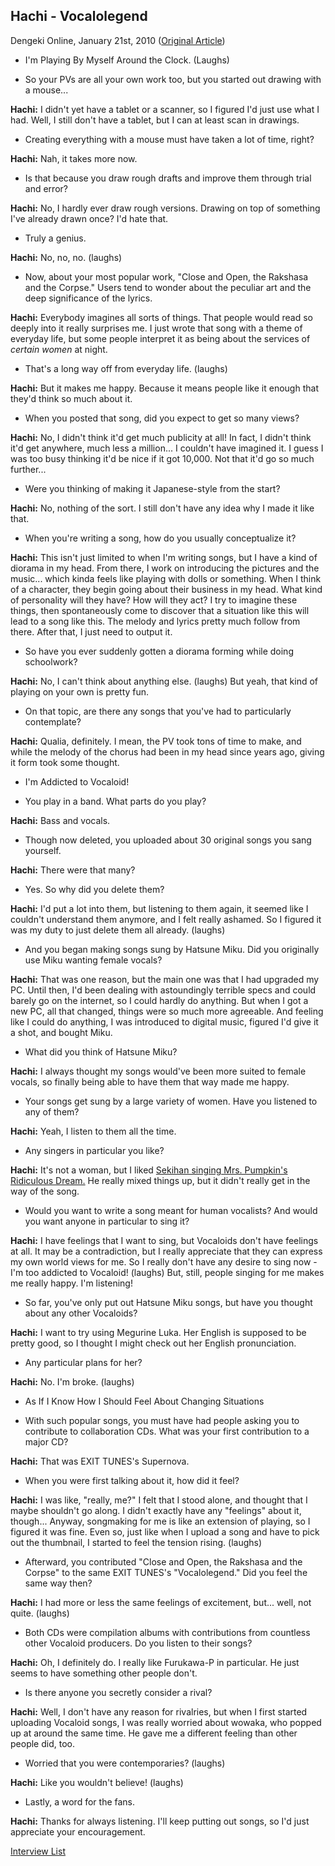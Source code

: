 ## Hachi - Vocalolegend

Dengeki Online, January 21st, 2010 ([Original Article](http://news.dengeki.com/elem/000/000/229/229821/))

- I'm Playing By Myself Around the Clock. (Laughs)

- <r>So your PVs are all your own work too, but you started out drawing with a mouse...</r>

**Hachi:** I didn't yet have a tablet or a scanner, so I figured I'd just use what I had. Well, I still don't have a tablet, but I can at least scan in drawings.

- <r>Creating everything with a mouse must have taken a lot of time, right?</r>

**Hachi:** Nah, it takes more now.

- <r>Is that because you draw rough drafts and improve them through trial and error?</r>

**Hachi:** No, I hardly ever draw rough versions. Drawing on top of something I've already drawn once? I'd hate that.

- <r>Truly a genius.</r>

**Hachi:** No, no, no. (laughs)

- <r>Now, about your most popular work, "Close and Open, the Rakshasa and the Corpse." Users tend to wonder about the peculiar art and the deep significance of the lyrics.</r>

**Hachi:** Everybody imagines all sorts of things. That people would read so deeply into it really surprises me. I just wrote that song with a theme of everyday life, but some people interpret it as being about the services of *certain women* at night.

- <r>That's a long way off from everyday life. (laughs)</r>

**Hachi:** But it makes me happy. Because it means people like it enough that they'd think so much about it.

- <r>When you posted that song, did you expect to get so many views?</r>

**Hachi:** No, I didn't think it'd get much publicity at all! In fact, I didn't think it'd get anywhere, much less a million... I couldn't have imagined it. I guess I was too busy thinking it'd be nice if it got 10,000. Not that it'd go so much further...

- <r>Were you thinking of making it Japanese-style from the start?</r>

**Hachi:** No, nothing of the sort. I still don't have any idea why I made it like that.

- <r>When you're writing a song, how do you usually conceptualize it?</r>

**Hachi:** This isn't just limited to when I'm writing songs, but I have a kind of diorama in my head. From there, I work on introducing the pictures and the music... which kinda feels like playing with dolls or something. When I think of a character, they begin going about their business in my head. What kind of personality will they have? How will they act? I try to imagine these things, then spontaneously come to discover that a situation like this will lead to a song like this. The melody and lyrics pretty much follow from there. After that, I just need to output it.

- <r>So have you ever suddenly gotten a diorama forming while doing schoolwork?</r>

**Hachi:** No, I can't think about anything else. (laughs) But yeah, that kind of playing on your own is pretty fun.

- <r>On that topic, are there any songs that you've had to particularly contemplate?</r>

**Hachi:** Qualia, definitely. I mean, the PV took tons of time to make, and while the melody of the chorus had been in my head since years ago, giving it form took some thought.

- I'm Addicted to Vocaloid!

- <r>You play in a band. What parts do you play?</r>

**Hachi:** Bass and vocals.

- <r>Though now deleted, you uploaded about 30 original songs you sang yourself.</r>

**Hachi:** There were that many?

- <r>Yes. So why did you delete them?</r>

**Hachi:** I'd put a lot into them, but listening to them again, it seemed like I couldn't understand them anymore, and I felt really ashamed. So I figured it was my duty to just delete them all already. (laughs)

- <r>And you began making songs sung by Hatsune Miku. Did you originally use Miku wanting female vocals?</r>

**Hachi:** That was one reason, but the main one was that I had upgraded my PC. Until then, I'd been dealing with astoundingly terrible specs and could barely go on the internet, so I could hardly do anything. But when I got a new PC, all that changed, things were so much more agreeable. And feeling like I could do anything, I was introduced to digital music, figured I'd give it a shot, and bought Miku.

- <r>What did you think of Hatsune Miku?</r>

**Hachi:** I always thought my songs would've been more suited to female vocals, so finally being able to have them that way made me happy.

- <r>Your songs get sung by a large variety of women. Have you listened to any of them?</r>

**Hachi:** Yeah, I listen to them all the time.

- <r>Any singers in particular you like?</r>

**Hachi:** It's not a woman, but I liked [Sekihan singing Mrs. Pumpkin's Ridiculous Dream.](http://www.nicovideo.jp/watch/sm9366006) He really mixed things up, but it didn't really get in the way of the song.

- <r>Would you want to write a song meant for human vocalists? And would you want anyone in particular to sing it?</r>

**Hachi:** I have feelings that I want to sing, but Vocaloids don't have feelings at all. It may be a contradiction, but I really appreciate that they can express my own world views for me. So I really don't have any desire to sing now - I'm too addicted to Vocaloid! (laughs) But, still, people singing for me makes me really happy. I'm listening!

- <r>So far, you've only put out Hatsune Miku songs, but have you thought about any other Vocaloids?</r>

**Hachi:** I want to try using Megurine Luka. Her English is supposed to be pretty good, so I thought I might check out her English pronunciation.

- <r>Any particular plans for her?</r>

**Hachi:** No. I'm broke. (laughs)

- As If I Know How I Should Feel About Changing Situations

- <r>With such popular songs, you must have had people asking you to contribute to collaboration CDs. What was your first contribution to a major CD?</r>

**Hachi:** That was EXIT TUNES's Supernova.

- <r>When you were first talking about it, how did it feel?</r>

**Hachi:** I was like, "really, me?" I felt that I stood alone, and thought that I maybe shouldn't go along. I didn't exactly have any "feelings" about it, though... Anyway, songmaking for me is like an extension of playing, so I figured it was fine. Even so, just like when I upload a song and have to pick out the thumbnail, I started to feel the tension rising. (laughs)

- <r>Afterward, you contributed "Close and Open, the Rakshasa and the Corpse" to the same EXIT TUNES's "Vocalolegend." Did you feel the same way then?</r>

**Hachi:** I had more or less the same feelings of excitement, but... well, not quite. (laughs)

- <r>Both CDs were compilation albums with contributions from countless other Vocaloid producers. Do you listen to their songs?</r>

**Hachi:** Oh, I definitely do. I really like Furukawa-P in particular. He just seems to have something other people don't.

- <r>Is there anyone you secretly consider a rival?</r>

**Hachi:** Well, I don't have any reason for rivalries, but when I first started uploading Vocaloid songs, I was really worried about wowaka, who popped up at around the same time. He gave me a different feeling than other people did, too.

- <r>Worried that you were contemporaries? (laughs)</r>

**Hachi:** Like you wouldn't believe! (laughs)

- <r>Lastly, a word for the fans.</r>

**Hachi:** Thanks for always listening. I'll keep putting out songs, so I'd just appreciate your encouragement.

[Interview List](https://www.vgperson.com/./vocalinterview.php)